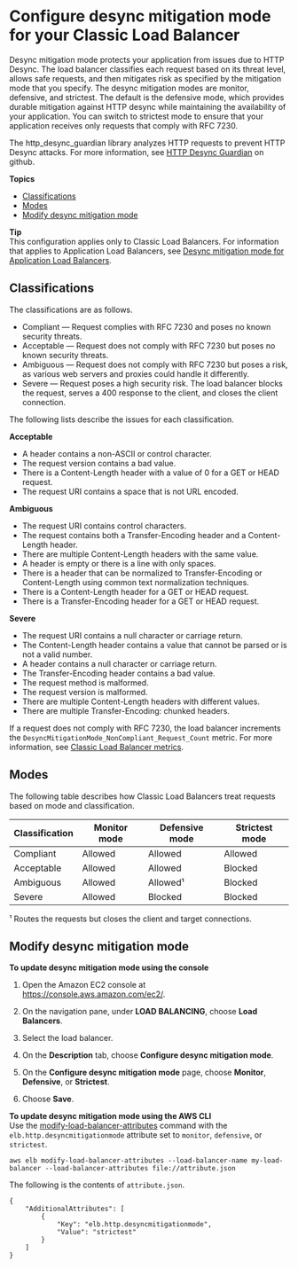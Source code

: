 # Configure desync mitigation mode for your Classic Load Balancer<a name="config-desync-mitigation-mode"></a>

Desync mitigation mode protects your application from issues due to HTTP Desync\. The load balancer classifies each request based on its threat level, allows safe requests, and then mitigates risk as specified by the mitigation mode that you specify\. The desync mitigation modes are monitor, defensive, and strictest\. The default is the defensive mode, which provides durable mitigation against HTTP desync while maintaining the availability of your application\. You can switch to strictest mode to ensure that your application receives only requests that comply with RFC 7230\.

The http\_desync\_guardian library analyzes HTTP requests to prevent HTTP Desync attacks\. For more information, see [HTTP Desync Guardian](https://github.com/aws/http-desync-guardian) on github\.

**Topics**
+ [Classifications](#desync-mitigation-classification)
+ [Modes](#desync-mitigation-modes)
+ [Modify desync mitigation mode](#update-desync-mitigation-mode)

**Tip**  
This configuration applies only to Classic Load Balancers\. For information that applies to Application Load Balancers, see [Desync mitigation mode for Application Load Balancers](https://docs.aws.amazon.com/elasticloadbalancing/latest/application/application-load-balancers.html#desync-mitigation-mode)\.

## Classifications<a name="desync-mitigation-classification"></a>

The classifications are as follows\.
+ Compliant — Request complies with RFC 7230 and poses no known security threats\.
+ Acceptable — Request does not comply with RFC 7230 but poses no known security threats\.
+ Ambiguous — Request does not comply with RFC 7230 but poses a risk, as various web servers and proxies could handle it differently\.
+ Severe — Request poses a high security risk\. The load balancer blocks the request, serves a 400 response to the client, and closes the client connection\.

The following lists describe the issues for each classification\.

**Acceptable**
+ A header contains a non\-ASCII or control character\.
+ The request version contains a bad value\.
+ There is a Content\-Length header with a value of 0 for a GET or HEAD request\.
+ The request URI contains a space that is not URL encoded\.

**Ambiguous**
+ The request URI contains control characters\.
+ The request contains both a Transfer\-Encoding header and a Content\-Length header\.
+ There are multiple Content\-Length headers with the same value\.
+ A header is empty or there is a line with only spaces\.
+ There is a header that can be normalized to Transfer\-Encoding or Content\-Length using common text normalization techniques\. 
+ There is a Content\-Length header for a GET or HEAD request\.
+ There is a Transfer\-Encoding header for a GET or HEAD request\.

**Severe**
+ The request URI contains a null character or carriage return\.
+ The Content\-Length header contains a value that cannot be parsed or is not a valid number\.
+ A header contains a null character or carriage return\.
+ The Transfer\-Encoding header contains a bad value\.
+ The request method is malformed\.
+ The request version is malformed\.
+ There are multiple Content\-Length headers with different values\.
+ There are multiple Transfer\-Encoding: chunked headers\.

If a request does not comply with RFC 7230, the load balancer increments the `DesyncMitigationMode_NonCompliant_Request_Count` metric\. For more information, see [Classic Load Balancer metrics](elb-cloudwatch-metrics.md#loadbalancing-metrics-clb)\.

## Modes<a name="desync-mitigation-modes"></a>

The following table describes how Classic Load Balancers treat requests based on mode and classification\.


| Classification | Monitor mode | Defensive mode | Strictest mode | 
| --- | --- | --- | --- | 
| Compliant | Allowed | Allowed | Allowed | 
| Acceptable | Allowed | Allowed | Blocked | 
| Ambiguous | Allowed | Allowed¹ | Blocked | 
| Severe | Allowed | Blocked | Blocked | 

¹ Routes the requests but closes the client and target connections\.

## Modify desync mitigation mode<a name="update-desync-mitigation-mode"></a>

**To update desync mitigation mode using the console**

1. Open the Amazon EC2 console at [https://console\.aws\.amazon\.com/ec2/](https://console.aws.amazon.com/ec2/)\.

1. On the navigation pane, under **LOAD BALANCING**, choose **Load Balancers**\.

1. Select the load balancer\.

1. On the **Description** tab, choose **Configure desync mitigation mode**\.

1. On the **Configure desync mitigation mode** page, choose **Monitor**, **Defensive**, or **Strictest**\.

1. Choose **Save**\.

**To update desync mitigation mode using the AWS CLI**  
Use the [modify\-load\-balancer\-attributes](https://docs.aws.amazon.com/cli/latest/reference/elb/modify-load-balancer-attributes.html) command with the `elb.http.desyncmitigationmode` attribute set to `monitor`, `defensive`, or `strictest`\.

```
aws elb modify-load-balancer-attributes --load-balancer-name my-load-balancer --load-balancer-attributes file://attribute.json
```

The following is the contents of `attribute.json`\.

```
{
    "AdditionalAttributes": [
        {
            "Key": "elb.http.desyncmitigationmode",
            "Value": "strictest"
        }
    ]
}
```